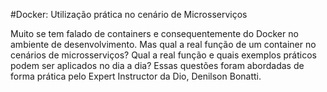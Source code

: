 #Docker: Utilização prática no cenário de Microsserviços

Muito se tem falado de containers e consequentemente do Docker no ambiente de desenvolvimento. Mas qual a real função de um container no cenários de microsserviços? Qual a real função e quais exemplos práticos podem ser aplicados no dia a dia? 
Essas questões foram abordadas de forma prática pelo Expert Instructor da Dio, Denilson Bonatti. 